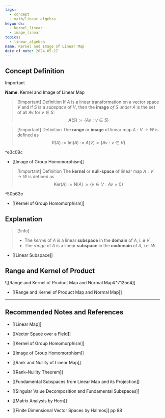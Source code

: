 ```yaml
---
tags:
  - concept
  - math/linear_algebra
keywords:
  - kernel_linear
  - image_linear
topics:
  - linear_algebra
name: Kernel and Image of Linear Map
date of note: 2024-05-27
---
```


## Concept Definition

>[!important]
>**Name**: Kernel and Image of Linear Map

>[!important] Definition
>If $A$ is a linear transformation on a vector space $V$ and if $S$ is a *subspace* of $V$, then the **image** *of* $S$ *under* $A$ is the set of all $Av$ for $v \in S$:
>$$
>A(S) := \left\{ Av: v\in S \right\} 
>$$ 


>[!important] Definition
>The **range** or **image** of linear map $A: V \to W$ is defined as
>$$
>\text{R}(A) := \text{Im}(A) := A(V) = \left\{ Av: v\in V \right\} 
>$$

^e3c09c

- [[Image of Group Homomorphism]]


>[!important] Definition
>The **kernel** or **null-space** of linear map $A: V \to W$ is defined as
>$$
>\text{Ker}(A) := \text{N}(A) := \left\{v\in V: Av = 0 \right\} 
>$$

^50b63e

- [[Kernel of Group Homomorphism]]

## Explanation

>[!info]
>- The *kernel* of $A$ is a linear **subspace** in the **domain** of $A$, i..e $V$. 
>- The *range* of $A$ is a linear **subspace** in the **codomain** of $A$, i.e. $W$.

- [[Linear Subspace]]


## Range and Kernel of Product 

![[Range and Kernel of Product Map and Normal Map#^7125e4]]

- [[Range and Kernel of Product Map and Normal Map]]



-----------
##  Recommended Notes and References

- [[Linear Map]]
- [[Vector Space over a Field]]

- [[Kernel of Group Homomorphism]]
- [[Image of Group Homomorphism]]


- [[Rank and Nullity of Linear Map]]
- [[Rank–Nullity Theorem]]
- [[Fundamental Subspaces from Linear Map and its Projection]]
- [[Singular Value Decomposition and Fundamental Subspaces]]


- [[Matrix Analysis by Horn]]
- [[Finite Dimensional Vector Spaces by Halmos]] pp 88